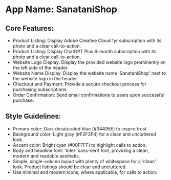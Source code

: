 # **App Name**: SanataniShop

## Core Features:

- Product Listing: Display Adobe Creative Cloud 1yr subscription with its photo and a clear call-to-action.
- Product Listing: Display ChatGPT Plus 6-month subscription with its photo and a clear call-to-action.
- Website Logo Display: Display the provided website logo prominently on the left side of the header.
- Website Name Display: Display the website name 'SanataniShop' next to the website logo in the header.
- Checkout and Payment: Provide a secure checkout process for purchasing subscriptions.
- Order Confirmation: Send email confirmations to users upon successful purchase.

## Style Guidelines:

- Primary color: Dark desaturated blue (#34495E) to inspire trust.
- Background color: Light gray (#F2F3F4) for a clean and uncluttered look.
- Accent color: Bright cyan (#00FFFF) to highlight calls to action.
- Body and headline font: 'Inter' sans-serif font, providing a clean, modern and readable aesthetic.
- Simple, single-column layout with plenty of whitespace for a 'clean' look. Product listings should be clear and uncluttered.
- Use minimal and modern icons, where applicable, for calls to action.